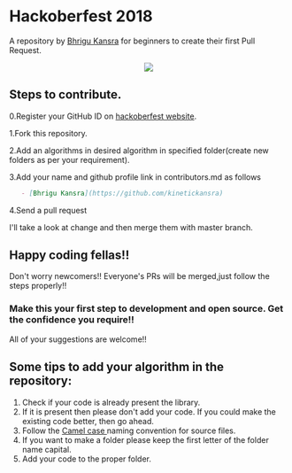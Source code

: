 # Hackoberfest 2018
A repository by [Bhrigu Kansra](https://github.com/kinetickansra) for beginners to create their first Pull Request.
<p align="center">
 <img src="https://github.com/kinetickansra/algorithms-in-C/blob/master/Hacktoberfest%202018.png">
</p>


## Steps to contribute.

 0.Register your GitHub ID on [hackoberfest website](https://hacktoberfest.digitalocean.com/sign_up/register).

 1.Fork this repository.

 2.Add an algorithms in desired algorithm in specified folder(create new folders as per your requirement).

 3.Add your name and github profile link in contributors.md as follows
```markdown
   - [Bhrigu Kansra](https://github.com/kinetickansra)
```


 4.Send a pull request

I'll take a look at change and then merge them with master branch.

## Happy coding fellas!!

Don't worry newcomers!! Everyone's PRs will be merged,just follow the steps properly!!
### Make this your first step to development and open source. Get the confidence you require!!

All of your suggestions are welcome!!

## Some tips to add your algorithm in the repository:
1. Check if your code is already present the library.
2. If it is present then please don't add your code. If you could make the existing code better, then go ahead.
3. Follow the <a href = "https://en.wikipedia.org/wiki/Camel_case">Camel case </a> naming convention for source files.
4. If you want to make a folder please keep the first letter of the folder name capital.
5. Add your code to the proper folder.

